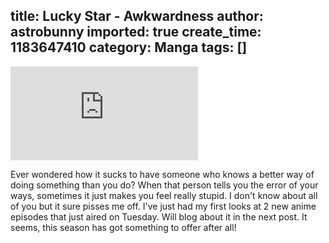 title: Lucky Star - Awkwardness
author: astrobunny
imported: true
create_time: 1183647410
category: Manga
tags: []
---
 ![Lucky Star 3-1](http://gallery.astrobunny.net/main.php?g2_view=core.DownloadItem&g2_itemId=766)  
  
Ever wondered how it sucks to have someone who knows a better way of doing something than you do? When that person tells you the error of your ways, sometimes it just makes you feel really stupid. I don't know about all of you but it sure pisses me off. I've just had my first looks at 2 new anime episodes that just aired on Tuesday. Will blog about it in the next post. It seems, this season has got something to offer after all!
